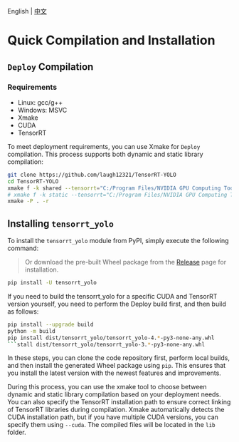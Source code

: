 English | [中文](../cn/build_and_install.md)

# Quick Compilation and Installation

## `Deploy` Compilation

### Requirements

- Linux: gcc/g++
- Windows: MSVC
- Xmake
- CUDA
- TensorRT

To meet deployment requirements, you can use Xmake for `Deploy` compilation. This process supports both dynamic and static library compilation:

```bash
git clone https://github.com/laugh12321/TensorRT-YOLO
cd TensorRT-YOLO
xmake f -k shared --tensorrt="C:/Program Files/NVIDIA GPU Computing Toolkit/TensorRT/v8.6.1.6"
# xmake f -k static --tensorrt="C:/Program Files/NVIDIA GPU Computing Toolkit/TensorRT/v8.6.1.6"
xmake -P . -r
```

## Installing `tensorrt_yolo`

To install the `tensorrt_yolo` module from PyPI, simply execute the following command:

> Or download the pre-built Wheel package from the [Release](https://github.com/laugh12321/TensorRT-YOLO/releases) page for installation.

```bash
pip install -U tensorrt_yolo
```

If you need to build the tensorrt_yolo for a specific CUDA and TensorRT version yourself, you need to perform the Deploy build first, and then build as follows:

```bash
pip install --upgrade build
python -m build
pip install dist/tensorrt_yolo/tensorrt_yolo-4.*-py3-none-any.whl
```stall dist/tensorrt_yolo/tensorrt_yolo-3.*-py3-none-any.whl
```

In these steps, you can clone the code repository first, perform local builds, and then install the generated Wheel package using `pip`. This ensures that you install the latest version with the newest features and improvements.

During this process, you can use the xmake tool to choose between dynamic and static library compilation based on your deployment needs. You can also specify the TensorRT installation path to ensure correct linking of TensorRT libraries during compilation. Xmake automatically detects the CUDA installation path, but if you have multiple CUDA versions, you can specify them using `--cuda`. The compiled files will be located in the `lib` folder.